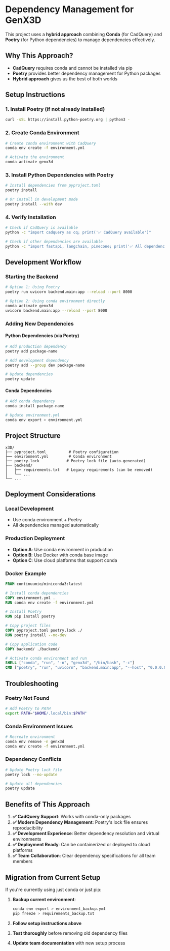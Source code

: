 # Dependency Management for GenX3D

This project uses a **hybrid approach** combining **Conda** (for CadQuery) and **Poetry** (for Python dependencies) to manage dependencies effectively.

## Why This Approach?

- **CadQuery** requires conda and cannot be installed via pip
- **Poetry** provides better dependency management for Python packages
- **Hybrid approach** gives us the best of both worlds

## Setup Instructions

### 1. Install Poetry (if not already installed)
```bash
curl -sSL https://install.python-poetry.org | python3 -
```

### 2. Create Conda Environment
```bash
# Create conda environment with CadQuery
conda env create -f environment.yml

# Activate the environment
conda activate genx3d
```

### 3. Install Python Dependencies with Poetry
```bash
# Install dependencies from pyproject.toml
poetry install

# Or install in development mode
poetry install --with dev
```

### 4. Verify Installation
```bash
# Check if CadQuery is available
python -c "import cadquery as cq; print('✅ CadQuery available')"

# Check if other dependencies are available
python -c "import fastapi, langchain, pinecone; print('✅ All dependencies available')"
```

## Development Workflow

### Starting the Backend
```bash
# Option 1: Using Poetry
poetry run uvicorn backend.main:app --reload --port 8000

# Option 2: Using conda environment directly
conda activate genx3d
uvicorn backend.main:app --reload --port 8000
```

### Adding New Dependencies

#### Python Dependencies (via Poetry)
```bash
# Add production dependency
poetry add package-name

# Add development dependency
poetry add --group dev package-name

# Update dependencies
poetry update
```

#### Conda Dependencies
```bash
# Add conda dependency
conda install package-name

# Update environment.yml
conda env export > environment.yml
```

## Project Structure

```
x3D/
├── pyproject.toml          # Poetry configuration
├── environment.yml         # Conda environment
├── poetry.lock            # Poetry lock file (auto-generated)
├── backend/
│   ├── requirements.txt   # Legacy requirements (can be removed)
│   └── ...
└── ...
```

## Deployment Considerations

### Local Development
- Use conda environment + Poetry
- All dependencies managed automatically

### Production Deployment
- **Option A**: Use conda environment in production
- **Option B**: Use Docker with conda base image
- **Option C**: Use cloud platforms that support conda

### Docker Example
```dockerfile
FROM continuumio/miniconda3:latest

# Install conda dependencies
COPY environment.yml .
RUN conda env create -f environment.yml

# Install Poetry
RUN pip install poetry

# Copy project files
COPY pyproject.toml poetry.lock ./
RUN poetry install --no-dev

# Copy application code
COPY backend/ ./backend/

# Activate conda environment and run
SHELL ["conda", "run", "-n", "genx3d", "/bin/bash", "-c"]
CMD ["poetry", "run", "uvicorn", "backend.main:app", "--host", "0.0.0.0", "--port", "8000"]
```

## Troubleshooting

### Poetry Not Found
```bash
# Add Poetry to PATH
export PATH="$HOME/.local/bin:$PATH"
```

### Conda Environment Issues
```bash
# Recreate environment
conda env remove -n genx3d
conda env create -f environment.yml
```

### Dependency Conflicts
```bash
# Update Poetry lock file
poetry lock --no-update

# Update all dependencies
poetry update
```

## Benefits of This Approach

1. **✅ CadQuery Support**: Works with conda-only packages
2. **✅ Modern Dependency Management**: Poetry's lock file ensures reproducibility
3. **✅ Development Experience**: Better dependency resolution and virtual environments
4. **✅ Deployment Ready**: Can be containerized or deployed to cloud platforms
5. **✅ Team Collaboration**: Clear dependency specifications for all team members

## Migration from Current Setup

If you're currently using just conda or just pip:

1. **Backup current environment**:
   ```bash
   conda env export > environment_backup.yml
   pip freeze > requirements_backup.txt
   ```

2. **Follow setup instructions above**

3. **Test thoroughly** before removing old dependency files

4. **Update team documentation** with new setup process 